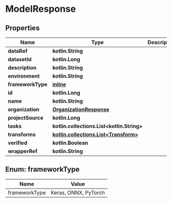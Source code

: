 
# ModelResponse

## Properties
Name | Type | Description | Notes
------------ | ------------- | ------------- | -------------
**dataRef** | **kotlin.String** |  |  [optional]
**datasetId** | **kotlin.Long** |  |  [optional]
**description** | **kotlin.String** |  |  [optional]
**environment** | **kotlin.String** |  |  [optional]
**frameworkType** | [**inline**](#FrameworkType) |  |  [optional]
**id** | **kotlin.Long** |  |  [optional]
**name** | **kotlin.String** |  |  [optional]
**organization** | [**OrganizationResponse**](OrganizationResponse.md) |  |  [optional]
**projectSource** | **kotlin.Long** |  |  [optional]
**tasks** | **kotlin.collections.List&lt;kotlin.String&gt;** |  |  [optional]
**transforms** | [**kotlin.collections.List&lt;Transform&gt;**](Transform.md) |  |  [optional]
**verified** | **kotlin.Boolean** |  |  [optional]
**wrapperRef** | **kotlin.String** |  |  [optional]


<a name="FrameworkType"></a>
## Enum: frameworkType
Name | Value
---- | -----
frameworkType | Keras, ONNX, PyTorch



